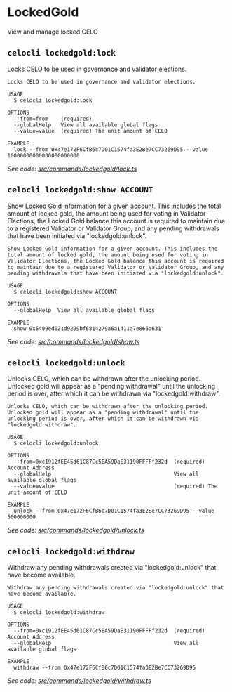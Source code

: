 # LockedGold

View and manage locked CELO

## `celocli lockedgold:lock`

Locks CELO to be used in governance and validator elections.

```text
Locks CELO to be used in governance and validator elections.

USAGE
  $ celocli lockedgold:lock

OPTIONS
  --from=from    (required)
  --globalHelp   View all available global flags
  --value=value  (required) The unit amount of CELO

EXAMPLE
  lock --from 0x47e172F6CfB6c7D01C1574fa3E2Be7CC73269D95 --value 10000000000000000000000
```

_See code:_ [_src/commands/lockedgold/lock.ts_](https://github.com/celo-org/celo-monorepo/tree/master/packages/cli/src/commands/lockedgold/lock.ts)

## `celocli lockedgold:show ACCOUNT`

Show Locked Gold information for a given account. This includes the total amount of locked gold, the amount being used for voting in Validator Elections, the Locked Gold balance this account is required to maintain due to a registered Validator or Validator Group, and any pending withdrawals that have been initiated via "lockedgold:unlock".

```text
Show Locked Gold information for a given account. This includes the total amount of locked gold, the amount being used for voting in Validator Elections, the Locked Gold balance this account is required to maintain due to a registered Validator or Validator Group, and any pending withdrawals that have been initiated via "lockedgold:unlock".

USAGE
  $ celocli lockedgold:show ACCOUNT

OPTIONS
  --globalHelp  View all available global flags

EXAMPLE
  show 0x5409ed021d9299bf6814279a6a1411a7e866a631
```

_See code:_ [_src/commands/lockedgold/show.ts_](https://github.com/celo-org/celo-monorepo/tree/master/packages/cli/src/commands/lockedgold/show.ts)

## `celocli lockedgold:unlock`

Unlocks CELO, which can be withdrawn after the unlocking period. Unlocked gold will appear as a "pending withdrawal" until the unlocking period is over, after which it can be withdrawn via "lockedgold:withdraw".

```text
Unlocks CELO, which can be withdrawn after the unlocking period. Unlocked gold will appear as a "pending withdrawal" until the unlocking period is over, after which it can be withdrawn via "lockedgold:withdraw".

USAGE
  $ celocli lockedgold:unlock

OPTIONS
  --from=0xc1912fEE45d61C87Cc5EA59DaE31190FFFFf232d  (required) Account Address
  --globalHelp                                       View all available global flags
  --value=value                                      (required) The unit amount of CELO

EXAMPLE
  unlock --from 0x47e172F6CfB6c7D01C1574fa3E2Be7CC73269D95 --value 500000000
```

_See code:_ [_src/commands/lockedgold/unlock.ts_](https://github.com/celo-org/celo-monorepo/tree/master/packages/cli/src/commands/lockedgold/unlock.ts)

## `celocli lockedgold:withdraw`

Withdraw any pending withdrawals created via "lockedgold:unlock" that have become available.

```text
Withdraw any pending withdrawals created via "lockedgold:unlock" that have become available.

USAGE
  $ celocli lockedgold:withdraw

OPTIONS
  --from=0xc1912fEE45d61C87Cc5EA59DaE31190FFFFf232d  (required) Account Address
  --globalHelp                                       View all available global flags

EXAMPLE
  withdraw --from 0x47e172F6CfB6c7D01C1574fa3E2Be7CC73269D95
```

_See code:_ [_src/commands/lockedgold/withdraw.ts_](https://github.com/celo-org/celo-monorepo/tree/master/packages/cli/src/commands/lockedgold/withdraw.ts)

